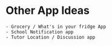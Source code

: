 # Other App Ideas

    - Grocery / What's in your fridge App
    - School Notification app
    - Tutor Location / Discussion app

